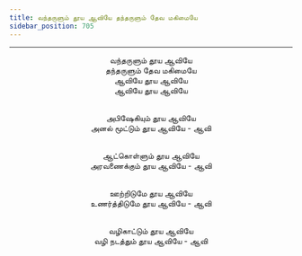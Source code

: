 ```yaml
---
title: வந்தருளும் தூய ஆவியே தந்தருளும் தேவ மகிமையே
sidebar_position: 705
---
```


---
<center>
வந்தருளும் தூய ஆவியே<br/>
தந்தருளும் தேவ மகிமையே<br/>
ஆவியே தூய ஆவியே<br/>
ஆவியே தூய ஆவியே<br/><br/>

அபிஷேகியும் தூய ஆவியே<br/>
அனல் மூட்டும் தூய ஆவியே    - ஆவி<br/><br/>

ஆட்கொள்ளும் தூய ஆவியே<br/>
அரவணைக்கும் தூய ஆவியே    - ஆவி<br/><br/>

ஊற்றிடுமே தூய ஆவியே<br/>
உணர்த்திடுமே தூய ஆவியே    - ஆவி<br/><br/>

வழிகாட்டும் தூய ஆவியே<br/>
வழி நடத்தும் தூய ஆவியே    - ஆவி
</center>